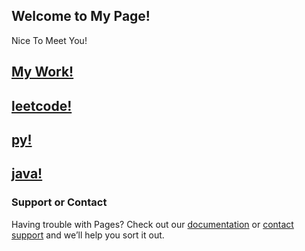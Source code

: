 ﻿## Welcome to My Page!
   Nice To Meet You!

## [My Work!](https://github.com/huakaiwuxv/huakaiwuxv.github.io/tree/master/acm/acmti.md)
## [leetcode!](https://github.com/huakaiwuxv/huakaiwuxv.github.io/tree/master/leetcode/leetcode.md)
## [py!](https://github.com/huakaiwuxv/huakaiwuxv.github.io/tree/master/py/py.md)
## [java!](https://github.com/huakaiwuxv/huakaiwuxv.github.io/tree/master/java/java.md)
### Support or Contact

Having trouble with Pages? Check out our [documentation](https://help.github.com/categories/github-pages-basics/) or [contact support](https://github.com/contact) and we’ll help you sort it out.

